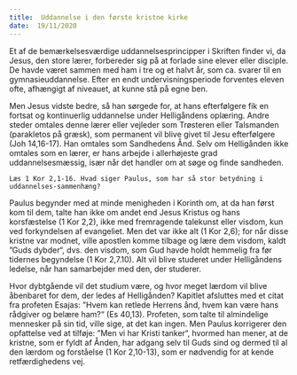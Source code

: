 ```yaml
---
title:  Uddannelse i den første kristne kirke
date:  19/11/2020
---
```


Et af de bemærkelsesværdige uddannelsesprincipper i Skriften finder vi, da Jesus, den store lærer, forbereder sig på at forlade sine elever eller disciple. De havde været sammen med ham i tre og et halvt år, som ca. svarer til en gymnasieuddannelse. Efter en endt undervisningsperiode forventes eleven ofte, afhængigt af niveauet, at kunne stå på egne ben.

Men Jesus vidste bedre, så han sørgede for, at hans efterfølgere fik en fortsat og kontinuerlig uddannelse under Helligåndens oplæring. Andre steder omtales denne lærer eller vejleder som Trøsteren eller Talsmanden (parakletos på græsk), som permanent vil blive givet til Jesu efterfølgere (Joh 14,16-17). Han omtales som Sandhedens Ånd. Selv om Helligånden ikke omtales som en lærer, er hans arbejde i allerhøjeste grad uddannelsesmæssig, især når det handler om at søge og finde sandheden.

`Læs 1 Kor 2,1-16. Hvad siger Paulus, som har så stor betydning i uddannelses-sammenhæng?`

Paulus begynder med at minde menigheden i Korinth om, at da han først kom til dem, talte han ikke om andet end Jesus Kristus og hans korsfæstelse (1 Kor 2,2), ikke med fremragende talekunst eller visdom, kun ved forkyndelsen af evangeliet. Men det var ikke alt (1 Kor 2,6); for når disse kristne var modnet, ville apostlen komme tilbage og lære dem visdom, kaldt ”Guds dybder“, dvs. den visdom, som Gud havde holdt hemmelig fra før tidernes begyndelse (1 Kor 2,7.10). Alt vil blive studeret under Helligåndens ledelse, når han samarbejder med den, der studerer.

Hvor dybtgående vil det studium være, og hvor meget lærdom vil blive åbenbaret for dem, der ledes af Helligånden? Kapitlet afsluttes med et citat fra profeten Esajas: ”Hvem kan retlede Herrens ånd, hvem kan være hans rådgiver og belære ham?“ (Es 40,13). Profeten, som talte til almindelige mennesker på sin tid, ville sige, at det kan ingen. Men Paulus korrigerer den opfattelse ved at tilføje: ”Men vi har Kristi tanker“, hvormed han mener, at de kristne, som er fyldt af Ånden, har adgang selv til Guds sind og dermed til al den lærdom og forståelse (1 Kor 2,10-13), som er nødvendig for at kende retfærdighedens vej.